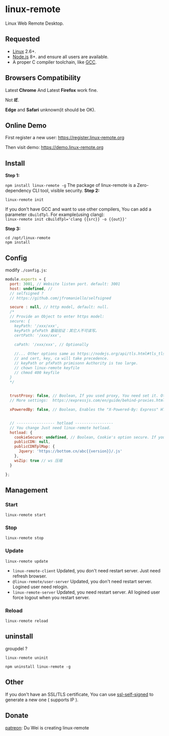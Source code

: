 # linux-remote
<!-- A Webside Remote Desktop of Linux. -->
Linux Web Remote Desktop.

## Requested
- [Linux](https://github.com/torvalds/linux) 2.6+.
- [Node.js](https://nodejs.org) 8+. and ensure all users are available.
- A proper C compiler toolchain, like [GCC](https://gcc.gnu.org/).
## Browsers Compatibility
Latest **Chrome** And Latest **Firefox** work fine. 

Not ___IE___.

**Edge** and **Safari** unknown(it should be OK).

## Online Demo
First register a new user: 
https://register.linux-remote.org

Then visit demo:
https://demo.linux-remote.org

## Install
**Step 1:**

`npm install linux-remote -g`
The package of linux-remote  is a Zero-dependency CLI tool, <!--One file one command. Easily -->visible security.
**Step 2:**

`linux-remote init`

If you don't have GCC and want to use other compilers, You can add a parameter `cBuildTpl`. For example(using clang):<br>
`linux-remote init cBuildTpl='clang {{src}} -o {{out}}'`

<!-- This command requires root authority. -->
**Step 3:**
```
cd /opt/linux-remote
npm install
```
## Config

modify `./config.js`:
```js
module.exports = {
  port: 3001, // Website listen port. default: 3001
  host: undefined, // 
  // selfsigned ?
  // https://github.com/jfromaniello/selfsigned

  secure : null, // http model, default: null.
  /*
  // Provide an Object to enter https model: 
  secure: {
    keyPath: '/xxx/xxx', 
    keyPath pfxPath 基础验证：其它人不可读写。
    certPath: '/xxx/xxx', 
    
    caPath: '/xxx/xxx', // Optionally

    //... Other options same as https://nodejs.org/api/tls.html#tls_tls_createsecurecontext_options
    // and cert, key, ca will take precedence.
    // keyPath or pfxPath primisonn Authority is too large.  
    // chown linux-remote keyfile
    // chmod 400 keyfile
  }
  */

  
  trustProxy: false, // Boolean, If you used proxy, You need set it. Otherwise, you will not get the real IP when you login.
  // More settings:  https://expressjs.com/en/guide/behind-proxies.html

  xPoweredBy: false, // Boolean, Enables the "X-Powered-By: Express" HTTP header.


  // ----------------- hotload -----------------
  // You change Just need linux-remote hotload.
  hotload: {
    cookieSecure: undefined, // Boolean, Cookie's option secure. If you are use https, You can set it true.
    publicCDN: null,
    publicCDNTplMap: {
      Jquery: 'https://bottom.cn/abc{{version}}/.js'
    },
    wsZip: true // ws 压缩
  }

};
```
## Management
<!-- manager 去掉。
You can add a normal user for management. So you will not need to enter `sudo`.
- add manager: `usermod -a -G linux-remote username`
- remove manager: `gpasswd -d username linux-remote`--> 
<!-- WTF name of gpasswd https://unix.stackexchange.com/questions/10852/whats-the-difference-between-sbin-nologin-and-bin-false -->
### Start 
`linux-remote start`
### Stop 
`linux-remote stop`

### Update 
`linux-remote update`
- `linux-remote-client` Updated, you don't need restart server. Just need refresh browser.
- `@linux-remote/user-server` Updated, you don't need restart server. Logined user need relogin.
- `linux-remote-server` Updated, you need restart server.  All logined user force logout when you restart server.

### Reload 
`linux-remote reload`
<!--
## hotload 
`linux-remote hotload`
-->
## uninstall 
groupdel ?
```
linux-remote uninit

npm uninstall linux-remote -g
```

## Other
<!--Configured with SSL certificate, your connection ( https and wss ) is secure. And you don't need verifying the Host Key first time like SSH.-->
If you don't have an SSL/TLS certificate, You can use [ssl-self-signed](https://github.com/linux-remote/ssl-self-signed) to generate a new one ( supports IP ).

## Donate
[patreon](https://www.patreon.com/hezedu): Du Wei is creating linux-remote

<!-- | Paypal | AliPay | WechatPay |
| ------------- | ------------- | ------------- |
| <a href="https://www.paypal.me/hezedu" target="_blank"><img src="https://www.paypalobjects.com/webstatic/paypalme/images/pp_logo_small.png" width="150"></a> | <img src="https://github.com/hezedu/SomethingBoring/blob/master/pay/alipay.png?raw=true&v=2" width="150"> | <img src="https://github.com/hezedu/SomethingBoring/blob/master/pay/wxpay.png?raw=true&v=2" width="150"> -->

